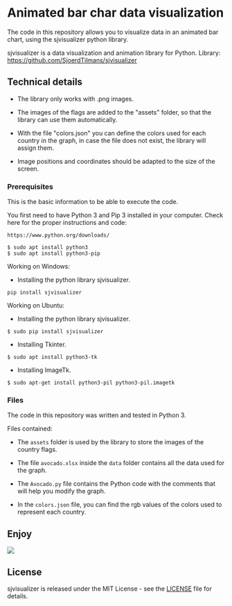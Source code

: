 # Animated bar char data visualization

The code in this repository allows you to visualize data in an animated bar chart, using the sjvisualizer python library.

sjvisualizer is a data visualization and animation library for Python.
Library: https://github.com/SjoerdTilmans/sjvisualizer

## Technical details

* The library only works with .png images.

* The images of the flags are added to the "assets" folder, so that the library can use them automatically.

* With the file "colors.json" you can define the colors used for each country in the graph, in case the file does not exist, the library will assign them.

* Image positions and coordinates should be adapted to the size of the screen.


### Prerequisites

This is the basic information to be able to execute the code.

You first need to have Python 3 and Pip 3 installed in your computer. Check here for the proper instructions and code:
```
https://www.python.org/downloads/

$ sudo apt install python3
$ sudo apt install python3-pip
```

Working on Windows:

* Installing the python library sjvisualizer.
```
pip install sjvisualizer
```

Working on Ubuntu:

* Installing the python library sjvisualizer.
```
$ sudo pip install sjvisualizer
```

* Installing Tkinter.
```
$ sudo apt install python3-tk
```

* Installing ImageTk.
```
$ sudo apt-get install python3-pil python3-pil.imagetk
```

### Files

The code in this repository was written and tested in Python 3.

Files contained:

* The `assets` folder is used by the library to store the images of the country flags.

* The file `avocado.xlsx` inside the `data` folder contains all the data used for the graph.

* The `Avocado.py` file contains the Python code with the comments that will help you modify the graph.

* In the `colors.json` file, you can find the rgb values of the colors used to represent each country.


## Enjoy

![](Avocado.gif)


## License

sjvisualizer is released under the MIT License - see the [LICENSE](LICENSE) file for details.